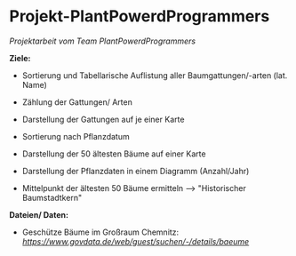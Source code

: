 # Projekt-PlantPowerdProgrammers
_Projektarbeit vom Team PlantPowerdProgrammers_

**Ziele:** 

-   Sortierung und Tabellarische Auflistung aller Baumgattungen/-arten (lat. Name)
-   Zählung der Gattungen/ Arten  
-   Darstellung der Gattungen auf je einer Karte
    
-   Sortierung nach Pflanzdatum
-   Darstellung der 50 ältesten Bäume auf einer Karte
-   Darstellung der Pflanzdaten in einem Diagramm (Anzahl/Jahr)

-   Mittelpunkt der ältesten 50 Bäume ermitteln --> "Historischer Baumstadtkern"



**Dateien/ Daten:**
- Geschütze Bäume im Großraum Chemnitz: _https://www.govdata.de/web/guest/suchen/-/details/baeume_
  
